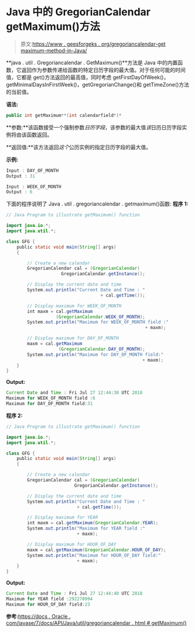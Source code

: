 # Java 中的 GregorianCalendar getMaximum()方法

> 原文:[https://www . geesforgeks . org/gregoriancalendar-get maximum-method-in-Java/](https://www.geeksforgeeks.org/gregoriancalendar-getmaximum-method-in-java/)

**java . util . Gregoriancalendar . GetMaximum()**方法是 Java 中的内置函数，它返回作为参数传递给函数的特定日历字段的最大值。对于任何可能的时间值，它都是 get()方法返回的最高值，同时考虑 getFirstDayOfWeek()，getMinimalDaysInFirstWeek()，getGregorianChange()和 getTimeZone()方法的当前值。

**语法:**

```java
public int getMaximum**(int calendarfield*)*
```

**参数:**该函数接受一个强制参数*日历字段*，该参数的最大值*该*日历日历字段实例将由该函数返回。

**返回值:**该方法返回*这个*公历实例的指定日历字段的最大值。

**示例:**

```java
Input : DAY_OF_MONTH
Output : 31

Input : WEEK_OF_MONTH
Output : 6

```

下面的程序说明了 Java . util . gregoriancalendar . getmaximum()函数:
**程序 1:**

```java
// Java Program to illustrate getMaximum() function

import java.io.*;
import java.util.*;

class GFG {
    public static void main(String[] args)
    {

        // Create a new calendar
        GregorianCalendar cal = (GregorianCalendar)
                     GregorianCalendar.getInstance();

        // Display the current date and time
        System.out.println("Current Date and Time : "
                                    + cal.getTime());

        // Display maximum for WEEK_OF_MONTH
        int maxm = cal.getMaximum
                   (GregorianCalendar.WEEK_OF_MONTH);
        System.out.println("Maximum for WEEK_OF_MONTH field :"
                                                     + maxm);

        // Display maximum for DAY_OF_MONTH
        maxm = cal.getMaximum
                    (GregorianCalendar.DAY_OF_MONTH);
        System.out.println("Maximum for DAY_OF_MONTH field:"
                                                    + maxm);
    }
}
```

**Output:**

```java
Current Date and Time : Fri Jul 27 12:44:38 UTC 2018
Maximum for WEEK_OF_MONTH field :6
Maximum for DAY_OF_MONTH field:31

```

**程序 2:**

```java
// Java Program to illustrate getMaximum() function

import java.io.*;
import java.util.*;

class GFG {
    public static void main(String[] args)
    {

        // Create a new calendar
        GregorianCalendar cal = (GregorianCalendar)
                          GregorianCalendar.getInstance();

        // Display the current date and time
        System.out.println("Current Date and Time : "
                           + cal.getTime());

        // Display maximum for YEAR
        int maxm = cal.getMaximum(GregorianCalendar.YEAR);
        System.out.println("Maximum for YEAR field :"
                           + maxm);

        // Display maximum for HOUR_OF_DAY
        maxm = cal.getMaximum(GregorianCalendar.HOUR_OF_DAY);
        System.out.println("Maximum for HOUR_OF_DAY field:"
                           + maxm);
    }
}
```

**Output:**

```java
Current Date and Time : Fri Jul 27 12:44:40 UTC 2018
Maximum for YEAR field :292278994
Maximum for HOUR_OF_DAY field:23

```

**参考:**[https://docs . Oracle . com/javase/7/docs/API/Java/util/gregoriancalendar . html # getMaximum()](https://docs.oracle.com/javase/7/docs/api/java/util/GregorianCalendar.html#getMaximum(int))